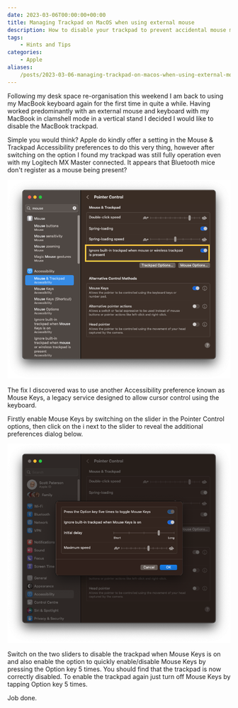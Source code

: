```yaml
---
date: 2023-03-06T00:00:00+00:00
title: Managing Trackpad on MacOS when using external mouse
description: How to disable your trackpad to prevent accidental mouse movements
tags:
    - Hints and Tips
categories:
    - Apple
aliases:
    /posts/2023-03-06-managing-trackpad-on-macos-when-using-external-mouse/
---
```

Following my desk space re-organisation this weekend I am back to using my MacBook keyboard again for the first time in quite a while. Having worked predominantly with an external mouse and keyboard with my MacBook in clamshell mode in a vertical stand I decided I would like to disable the MacBook trackpad.

Simple you would think? Apple do kindly offer a setting in the Mouse & Trackpad Accessibility preferences to do this very thing, however  after switching on the option I found my trackpad was still fully operation even with my Logitech MX Master connected. It appears that Bluetooth mice don't register as a mouse being present?

![Disabling trackpad when mouse present](mouseoptions.png "Mouse & Trackpad Accessibility Preferences")

The fix I discovered was to use another Accessibility preference known as Mouse Keys, a legacy service designed to allow cursor control using the keyboard.

Firstly enable Mouse Keys by switching on the slider in the Pointer Control options, then click on the i next to the slider to reveal the additional preferences dialog below.

![Enable mouse keys](mousekeys.png "enable mouse keys")

Switch on the two sliders to disable the trackpad when Mouse Keys is on and also enable the option to quickly enable/disable Mouse Keys by pressing the Option key 5 times. You should find that the trackpad is now correctly disabled. To enable the trackpad again just turn off Mouse Keys by tapping Option key 5 times.

Job done.
